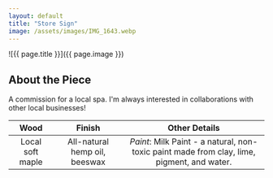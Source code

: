 ```yaml
---
layout: default
title: "Store Sign"
image: /assets/images/IMG_1643.webp
---
```

![{{ page.title }}]({{ page.image }})
## About the Piece

A commission for a local spa. I'm always interested in collaborations with other local businesses!

| Wood              | Finish                          | Other Details                                                    |
|:------------------:|:--------------------------------:|:---------------------------------------------------------:|
| Local soft maple | All-natural hemp oil, beeswax | *Paint*: Milk Paint - a natural, non-toxic paint made from clay, lime, pigment, and water. |




